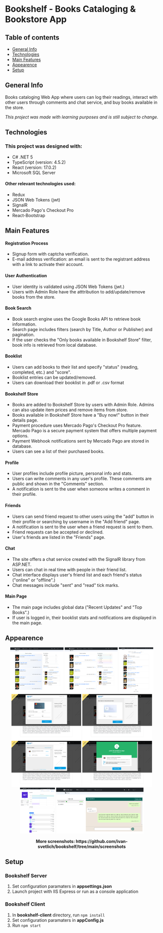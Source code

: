 # Bookshelf - Books Cataloging & Bookstore App

## Table of contents
* [General Info](#general-info)
* [Technologies](#technologies)
* [Main Features](#main-features)
* [Appearence](#appearence)
* [Setup](#setup)

## General Info
Books cataloging Web App where users can log their readings, interact with other users through comments and chat service, and buy books available in the store.

*This project was made with learning purposes and is still subject to change.*

## Technologies
### This project was designed with:
* C# .NET 5
* TypeScript (version: 4.5.2)
* React (version: 17.0.2)
* Microsoft SQL Server

#### Other relevant technologies used:
* Redux
* JSON Web Tokens (jwt)
* SignalR
* Mercado Pago's Checkout Pro
* React-Bootstrap

## Main Features
#### Registration Process
* Signup form with captcha verification.
* E-mail address verification: an email is sent to the registrant address with a link to activate their account.
#### User Authentication
* User identity is validated using JSON Web Tokens (jwt.)
* Users with Admin Role have the atttribution to add/update/remove books from the store.
#### Book Search
* Book search engine uses the Google Books API to retrieve book information.
* Search page includes filters (search by Title, Author or Publisher) and pagination.
* If the user checks the "Only books available in Bookshelf Store" filter, book info is retrieved from local database.
#### Booklist
* Users can add books to their list and specify "status" (reading, completed, etc.) and "score".
* Booklist entries can be updated/removed.
* Users can download their booklist in .pdf or .csv format
#### Bookshelf Store
* Books are added to Bookshelf Store by users with Admin Role. Admins can also update item prices and remove items from store.
* Books available in Bookshelf Store have a "Buy now!" button in their details page.
* Payment procedure uses Mercado Pago's Checkout Pro feature. Mercado Pago is a secure payment system that offers multiple payment options.
* Payment Webhook notifications sent by Mercado Pago are stored in database.
* Users can see a list of their purchased books.
#### Profile
* User profiles include profile picture, personal info and stats.
* Users can write comments in any user's profile. These comments are public and shown in the "Comments" section.
* A notification is sent to the user when someone writes a comment in their profile.
#### Friends
* Users can send friend request to other users using the "add" button in their profile or searching by username in the "Add friend" page.
* A notification is sent to the user when a friend request is sent to them.
* Friend requests can be accepted or declined.
* User's friends are listed in the "Friends" page.
#### Chat
* The site offers a chat service created with the SignalR library from ASP.NET.
* Users can chat in real time with people in their friend list.
* Chat interface displays user's friend list and each friend's status ("online" or "offline".)
* Chat messages include "sent" and "read" tick marks.
#### Main Page
* The main page includes global data ("Recent Updates" and "Top Books".)
* If user is logged in, their booklist stats and notifications are displayed in the main page.

## Appearence
<p align="center">
<img height="150px" src="https://github.com/ivan-svetlich/bookshelf/blob/main/screenshots/images/2.png"></img> <img height="150px" src="https://github.com/ivan-svetlich/bookshelf/blob/main/screenshots/images/3.png"></img> <img height="150px" src="https://github.com/ivan-svetlich/bookshelf/blob/main/screenshots/images/6.png"></img> <img height="150px" src="https://github.com/ivan-svetlich/bookshelf/blob/main/screenshots/images/10.png"></img> <img height="150px" src="https://github.com/ivan-svetlich/bookshelf/blob/main/screenshots/images/11.png"></img> <img height="150px" src="https://github.com/ivan-svetlich/bookshelf/blob/main/screenshots/images/12.png"></img> <img height="150px" src="https://github.com/ivan-svetlich/bookshelf/blob/main/screenshots/images/13.png"></img> <img height="150px" src="https://github.com/ivan-svetlich/bookshelf/blob/main/screenshots/images/19b.png"></img> <img height="150px" src="https://github.com/ivan-svetlich/bookshelf/blob/main/screenshots/images/22.png"></img>
</p>
<p align="center"><b>More screenshots: https://github.com/ivan-svetlich/bookshelf/tree/main/screenshots</b></p>

## Setup
### Bookshelf Server
1. Set configuration paramaters in **appsettings.json**
2. Launch project with IIS Express or run as a console application
### Bookshelf Client
1. In **bookshelf-client** directory, run ```npm install```
2. Set configuration paramaters in **appConfig.js**
3. Run ```npm start```

